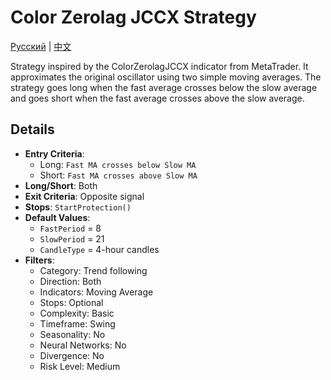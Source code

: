 # Color Zerolag JCCX Strategy
[Русский](README_ru.md) | [中文](README_cn.md)

Strategy inspired by the ColorZerolagJCCX indicator from MetaTrader. It approximates the original oscillator using two simple moving averages.
The strategy goes long when the fast average crosses below the slow average and goes short when the fast average crosses above the slow average.

## Details

- **Entry Criteria**:
  - Long: `Fast MA crosses below Slow MA`
  - Short: `Fast MA crosses above Slow MA`
- **Long/Short**: Both
- **Exit Criteria**: Opposite signal
- **Stops**: `StartProtection()`
- **Default Values**:
  - `FastPeriod` = 8
  - `SlowPeriod` = 21
  - `CandleType` = 4-hour candles
- **Filters**:
  - Category: Trend following
  - Direction: Both
  - Indicators: Moving Average
  - Stops: Optional
  - Complexity: Basic
  - Timeframe: Swing
  - Seasonality: No
  - Neural Networks: No
  - Divergence: No
  - Risk Level: Medium
